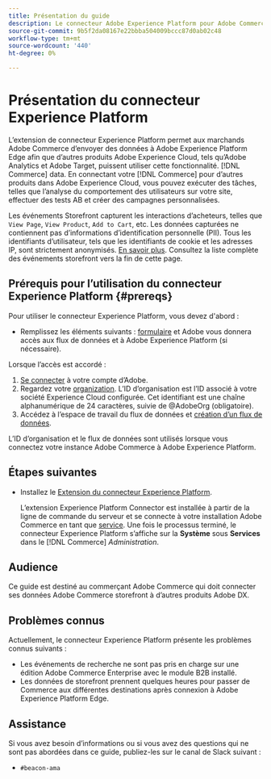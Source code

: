```yaml
---
title: Présentation du guide
description: Le connecteur Adobe Experience Platform pour Adobe Commerce connecte votre [!DNL Commerce] vers d’autres produits Adobe Experience Cloud.
source-git-commit: 9b5f2da08167e22bbba504009bccc87d0ab02c48
workflow-type: tm+mt
source-wordcount: '440'
ht-degree: 0%

---
```


# Présentation du connecteur Experience Platform

L’extension de connecteur Experience Platform permet aux marchands Adobe Commerce d’envoyer des données à Adobe Experience Platform Edge afin que d’autres produits Adobe Experience Cloud, tels qu’Adobe Analytics et Adobe Target, puissent utiliser cette fonctionnalité. [!DNL Commerce] data. En connectant votre [!DNL Commerce] pour d’autres produits dans Adobe Experience Cloud, vous pouvez exécuter des tâches, telles que l’analyse du comportement des utilisateurs sur votre site, effectuer des tests AB et créer des campagnes personnalisées.

Les événements Storefront capturent les interactions d’acheteurs, telles que `View Page`, `View Product`, `Add to Cart`, etc. Les données capturées ne contiennent pas d’informations d’identification personnelle (PII). Tous les identifiants d’utilisateur, tels que les identifiants de cookie et les adresses IP, sont strictement anonymisés. [En savoir plus](https://www.adobe.com/privacy/experience-cloud.html). Consultez la liste complète des événements storefront vers la fin de cette page.

## Prérequis pour l’utilisation du connecteur Experience Platform {#prereqs}

Pour utiliser le connecteur Experience Platform, vous devez d&#39;abord :

- Remplissez les éléments suivants : [formulaire](https://forms.office.com/pages/responsepage.aspx?id=Wht7-jR7h0OUrtLBeN7O4VH_dtG9hJVAk_TqGkZC2DxUM1FSWkdJOE41UVpUWUw0M1JWV0RKS1VXQi4u) et Adobe vous donnera accès aux flux de données et à Adobe Experience Platform (si nécessaire).

Lorsque l’accès est accordé :

1. [Se connecter](https://helpx.adobe.com/manage-account/using/access-adobe-id-account.html) à votre compte d’Adobe.
1. Regardez votre [organization](https://experienceleague.adobe.com/docs/core-services/interface/administration/organizations.html?lang=en#concept_EA8AEE5B02CF46ACBDAD6A8508646255). L’ID d’organisation est l’ID associé à votre société Experience Cloud configurée. Cet identifiant est une chaîne alphanumérique de 24 caractères, suivie de @AdobeOrg (obligatoire).
1. Accédez à l’espace de travail du flux de données et [création d’un flux de données](https://experienceleague.adobe.com/docs/experience-platform/edge/datastreams/overview.html?lang=en).

L’ID d’organisation et le flux de données sont utilisés lorsque vous connectez votre instance Adobe Commerce à Adobe Experience Platform.

## Étapes suivantes

- Installez le [Extension du connecteur Experience Platform](install.md).

   L’extension Experience Platform Connector est installée à partir de la ligne de commande du serveur et se connecte à votre installation Adobe Commerce en tant que [service](../landing/saas.md). Une fois le processus terminé, le connecteur Experience Platform s’affiche sur la **Système** sous **Services** dans le [!DNL Commerce] _Administration_.

## Audience

Ce guide est destiné au commerçant Adobe Commerce qui doit connecter ses données Adobe Commerce storefront à d’autres produits Adobe DX.

## Problèmes connus

Actuellement, le connecteur Experience Platform présente les problèmes connus suivants :

- Les événements de recherche ne sont pas pris en charge sur une édition Adobe Commerce Enterprise avec le module B2B installé.
- Les données de storefront prennent quelques heures pour passer de Commerce aux différentes destinations après connexion à Adobe Experience Platform Edge.

## Assistance

Si vous avez besoin d’informations ou si vous avez des questions qui ne sont pas abordées dans ce guide, publiez-les sur le canal de Slack suivant :

- `#beacon-ama`
